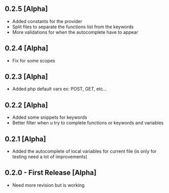 ## 0.2.5 [Alpha]
* Added constants for the provider
* Split files to separate the functions list from the keywords
* More validations for when the autocomplete have to appear

## 0.2.4 [Alpha]
* Fix for some scopes

## 0.2.3 [Alpha]
* Added php default vars ex: POST, GET, etc...

## 0.2.2 [Alpha]
* Added some snippets for keywords
* Better filter when u try to complete functions or keywords and variables

## 0.2.1 [Alpha]
* Added the autocomplete of local variables for current file (is only for testing need a lot of improvements)

## 0.2.0 - First Release [Alpha]
* Need more revision but is working
